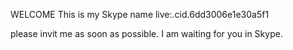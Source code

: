 WELCOME
This is my Skype name
  live:.cid.6dd3006e1e30a5f1
  
  please invit me as soon as possible.
  I am waiting for you in Skype.
